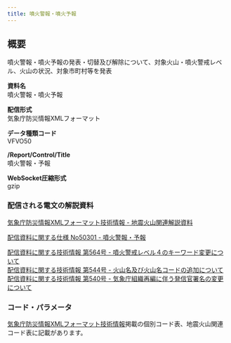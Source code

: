 ```yaml
---
title: 噴火警報・噴火予報
---
```


## 概要
噴火警報・噴火予報の発表・切替及び解除について、対象火山・噴火警戒レベル、火山の状況、対象市町村等を発表

**資料名** <br/>
 噴火警報・噴火予報
 
**配信形式** <br/>
 気象庁防災情報XMLフォーマット

**データ種類コード** <br/>
 VFVO50
 
**/Report/Control/Title** <br/>
 噴火警報・予報

**WebSocket圧縮形式** <br/>
 gzip

### 配信される電文の解説資料
 [気象庁防災情報XMLフォーマット技術情報 - 地震火山関連解説資料](https://dmdata.jp/doc/jma/manual/0101-0183.pdf#page=143)
 
 
 [配信資料に関する仕様 No50301 - 噴火警報・予報](https://www.data.jma.go.jp/suishin/shiyou/pdf/no50301)


 [配信資料に関する技術情報 第564号 - 噴火警戒レベル４のキーワード変更について](https://dmdata.jp/doc/jma/technical/564.pdf) <br/>
 [配信資料に関する技術情報 第544号 - 火山名及び火山名コードの追加について](https://dmdata.jp/doc/jma/technical/544.pdf) <br/>
 [配信資料に関する技術情報 第540号 - 気象庁組織再編に伴う発信官署名の変更について](https://dmdata.jp/doc/jma/technical/540.pdf) 
 
### コード・パラメータ
 [気象庁防災情報XMLフォーマット技術情報](http://xml.kishou.go.jp/tec_material.html)掲載の個別コード表、地震火山関連コード表に記載があります。
